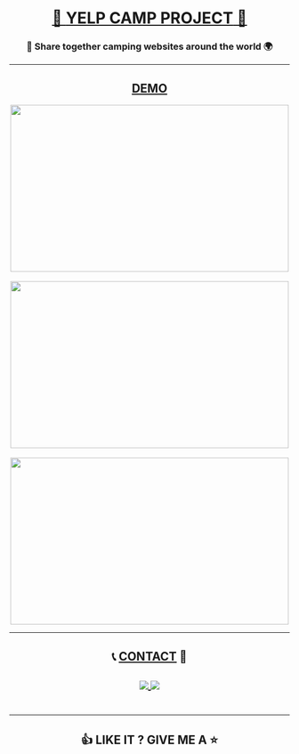 <h1 align="center"><a href="https://yelp--camp--project.herokuapp.com/"> 🤠 <ins>YELP CAMP PROJECT</ins> 🧭 </a> </h1>

<h3 align="center"> 🤝 Share together camping websites around the world 🌍 </h3>

<hr />

<h2 align="center"><ins>DEMO</ins></h2>

<p align="center">
 
<img align="center" width="500" height="300" src="https://github.com/urlsab/YelpCamp-project/assets/77020927/404056d7-47e2-473a-bd54-25a8c144ad30"/>
<br />
<br />
<img align="center" width="500" height="300" src="https://github.com/urlsab/YelpCamp-project/assets/77020927/8105dabc-1a4f-4fed-95c1-063eeb3f29ce"/>
<br />
<br />
<img align="center" width="500" height="300" src="https://github.com/urlsab/YelpCamp-project/assets/77020927/07d8f636-7ec9-468b-9418-cd4c399e4539"/>

</p>

<hr />

<h2 align="center">📞 <ins>CONTACT</ins> 📧

<br />
<br />

   <a align="center" href="mailto:yairsabag213@gmail.com">
      <img align="center"  src="https://skillicons.dev/icons?i=gmail"/>
 </a>
 
  <a href="https://linkedin.com/in/uriel-sabag">
     <img align="center"  src="https://skillicons.dev/icons?i=linkedin"/>
  </a>

  <br />
  <br />
 
</h2>

<hr />

<h2 align="center"> 👍 LIKE IT ? GIVE ME A ⭐</h2>
